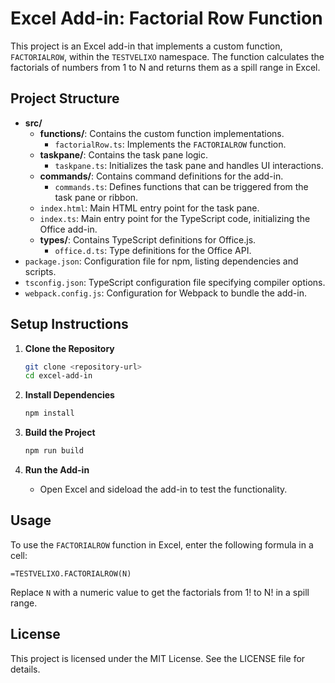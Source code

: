 # Excel Add-in: Factorial Row Function

This project is an Excel add-in that implements a custom function, `FACTORIALROW`, within the `TESTVELIXO` namespace. The function calculates the factorials of numbers from 1 to N and returns them as a spill range in Excel.

## Project Structure

- **src/**
  - **functions/**: Contains the custom function implementations.
    - `factorialRow.ts`: Implements the `FACTORIALROW` function.
  - **taskpane/**: Contains the task pane logic.
    - `taskpane.ts`: Initializes the task pane and handles UI interactions.
  - **commands/**: Contains command definitions for the add-in.
    - `commands.ts`: Defines functions that can be triggered from the task pane or ribbon.
  - `index.html`: Main HTML entry point for the task pane.
  - `index.ts`: Main entry point for the TypeScript code, initializing the Office add-in.
  - **types/**: Contains TypeScript definitions for Office.js.
    - `office.d.ts`: Type definitions for the Office API.
- `package.json`: Configuration file for npm, listing dependencies and scripts.
- `tsconfig.json`: TypeScript configuration file specifying compiler options.
- `webpack.config.js`: Configuration for Webpack to bundle the add-in.

## Setup Instructions

1. **Clone the Repository**
   ```bash
   git clone <repository-url>
   cd excel-add-in
   ```

2. **Install Dependencies**
   ```bash
   npm install
   ```

3. **Build the Project**
   ```bash
   npm run build
   ```

4. **Run the Add-in**
   - Open Excel and sideload the add-in to test the functionality.

## Usage

To use the `FACTORIALROW` function in Excel, enter the following formula in a cell:

```
=TESTVELIXO.FACTORIALROW(N)
```

Replace `N` with a numeric value to get the factorials from 1! to N! in a spill range.

## License

This project is licensed under the MIT License. See the LICENSE file for details.